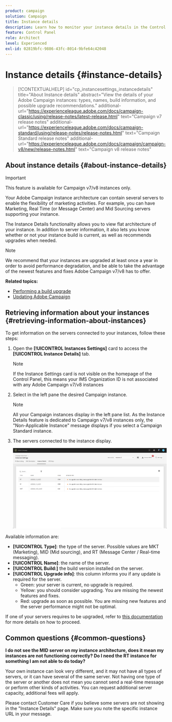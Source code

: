 ```yaml
---
product: campaign
solution: Campaign 
title: Instance details
description: Learn how to monitor your instance details in the Control Panel
feature: Control Panel
role: Architect
level: Experienced
exl-id: 02819bfc-9886-43fc-8014-9bfe64c42048
---
```

# Instance details {#instance-details}

>[!CONTEXTUALHELP]
>id="cp_instancesettings_instancedetails"
>title="About Instance details"
>abstract="View the details of your Adobe Campaign instances: types, names, build information, and possible upgrade recommendations."
>additional-url="https://experienceleague.adobe.com/docs/campaign-classic/using/release-notes/latest-release.html" text="Campaign v7 release notes"
>additional-url="https://experienceleague.adobe.com/docs/campaign-standard/using/release-notes/release-notes.html" text="Campaign Standard release notes"
>additional-url="https://experienceleague.adobe.com/docs/campaign/campaign-v8/new/release-notes.html" text="Campaign v8 release notes"

## About instance details {#about-instance-details}

>[!IMPORTANT]
>
>This feature is available for Campaign v7/v8 instances only.

Your Adobe Campaign instance architecture can contain several servers to enable the flexibility of marketing activities. For example, you can have Marketing, Real Time (or Message Center) and Mid Sourcing servers supporting your instance. 

The Instance Details functionality allows you to view flat architecture of your instance. In addition to server information, it also lets you know whether or not your instance build is current, as well as recommends upgrades when needed. 

>[!NOTE]
>
>We recommend that your instances are upgraded at least once a year in order to avoid performance degradation, and be able to take the advantage of the newest features and fixes Adobe Campaign v7/v8 has to offer.

**Related topics:**

* [Performing a build upgrade](https://docs.campaign.adobe.com/doc/AC/getting_started/EN/buildUpgrade.html)
* [Updating Adobe Campaign](https://docs.campaign.adobe.com/doc/AC/en/PRO_Updating_Adobe_Campaign_Introduction.html)

## Retrieving information about your instances {#retrieving-information-about-instances}

To get information on the servers connected to your instances, follow these steps:

1. Open the **[!UICONTROL Instances Settings]** card to access the **[!UICONTROL Instance Details]** tab.

    >[!NOTE]
    >
    >If the Instance Settings card is not visible on the homepage of the Control Panel, this means your IMS Organization ID is not associated with any Adobe Campaign v7/v8 instances

1. Select in the left pane the desired Campaign instance.

    >[!NOTE]
    >
    >All your Campaign instances display in the left pane list. As the Instance Details feature is dedicated to Campaign v7/v8 instances only, the "Non-Applicable Instance" message displays if you select a Campaign Standard instance.  

1. The servers connected to the instance display.

   ![](assets/instance_details.png)

Available information are:

* **[!UICONTROL Type]**: the type of the server. Possible values are MKT (Marketing), MID (Mid sourcing), and RT (Message Center / Real-time messaging).
* **[!UICONTROL Name]**: the name of the server.
* **[!UICONTROL Build:]** the build version installed on the server.
* **[!UICONTROL Upgrade info]**: this column informs you if any update is required for the server.
    * Green: your server is current, no upgrade is required.
    * Yellow: you should consider upgrading. You are missing the newest features and fixes.
    * Red: upgrade as soon as possible. You are missing new features and the server performance might not be optimal.

If one of your servers requires to be upgraded, refer to [this documentation](https://docs.campaign.adobe.com/doc/AC/getting_started/EN/buildUpgrade.html) for more details on how to proceed.

## Common questions {#common-questions}

**I do not see the MID server on my instance architecture, does it mean my instances are not functioning correctly? Do I need the RT instance for something I am not able to do today?**

Your own instance can look very different, and it may not have all types of servers, or it can have several of the same server. Not having one type of the server or another does not mean you cannot send a real-time message or perform other kinds of activities. You can request additional server capacity, additional fees will apply.

Please contact Customer Care if you believe some servers are not showing in the "Instance Details" page. Make sure you note the specific instance URL in your message.
